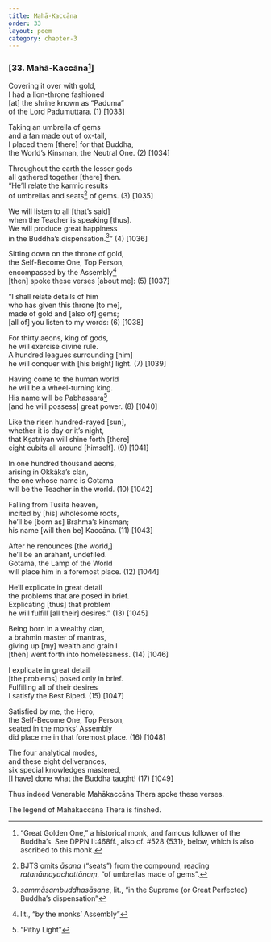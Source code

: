```yaml
---
title: Mahā-Kaccāna
order: 33
layout: poem
category: chapter-3
---
```


### \[33. Mahā-Kaccāna[^1]\]

Covering it over with gold,  
I had a lion-throne fashioned  
\[at\] the shrine known as “Paduma”  
of the Lord Padumuttara. (1) \[1033\]

Taking an umbrella of gems  
and a fan made out of ox-tail,  
I placed them \[there\] for that Buddha,  
the World’s Kinsman, the Neutral One. (2) \[1034\]

Throughout the earth the lesser gods  
all gathered together \[there\] then.  
“He’ll relate the karmic results  
of umbrellas and seats[^2] of gems. (3) \[1035\]

We will listen to all \[that’s said\]  
when the Teacher is speaking \[thus\].  
We will produce great happiness  
in the Buddha’s dispensation.[^3]” (4) \[1036\]

Sitting down on the throne of gold,  
the Self-Become One, Top Person,  
encompassed by the Assembly[^4]  
\[then\] spoke these verses \[about me\]: (5) \[1037\]

“I shall relate details of him  
who has given this throne \[to me\],  
made of gold and \[also of\] gems;  
\[all of\] you listen to my words: (6) \[1038\]

For thirty aeons, king of gods,  
he will exercise divine rule.  
A hundred leagues surrounding \[him\]  
he will conquer with \[his bright\] light. (7) \[1039\]

Having come to the human world  
he will be a wheel-turning king.  
His name will be Pabhassara[^5]  
\[and he will possess\] great power. (8) \[1040\]

Like the risen hundred-rayed \[sun\],  
whether it is day or it’s night,  
that Kṣatriyan will shine forth \[there\]  
eight cubits all around \[himself\]. (9) \[1041\]

In one hundred thousand aeons,  
arising in Okkāka’s clan,  
the one whose name is Gotama  
will be the Teacher in the world. (10) \[1042\]

Falling from Tusitā heaven,  
incited by \[his\] wholesome roots,  
he’ll be \[born as\] Brahma’s kinsman;  
his name \[will then be\] Kaccāna. (11) \[1043\]

After he renounces \[the world,\]  
he’ll be an arahant, undefiled.  
Gotama, the Lamp of the World  
will place him in a foremost place. (12) \[1044\]

He’ll explicate in great detail  
the problems that are posed in brief.  
Explicating \[thus\] that problem  
he will fulfill \[all their\] desires.” (13) \[1045\]

Being born in a wealthy clan,  
a brahmin master of mantras,  
giving up \[my\] wealth and grain I  
\[then\] went forth into homelessness. (14) \[1046\]

I explicate in great detail  
\[the problems\] posed only in brief.  
Fulfilling all of their desires  
I satisfy the Best Biped. (15) \[1047\]

Satisfied by me, the Hero,  
the Self-Become One, Top Person,  
seated in the monks’ Assembly  
did place me in that foremost place. (16) \[1048\]

The four analytical modes,  
and these eight deliverances,  
six special knowledges mastered,  
\[I have\] done what the Buddha taught! (17) \[1049\]

Thus indeed Venerable Mahākaccāna Thera spoke these verses.

The legend of Mahākaccāna Thera is finshed.

[^1]: “Great Golden One,” a historical monk, and famous follower of the Buddha’s. See DPPN II:468ff., also cf. \#528 {531}, below, which is also ascribed to this monk.

[^2]: BJTS omits *āsana* (“seats”) from the compound, reading *ratanāmayachattānaṃ*, “of umbrellas made of gems”.

[^3]: *sammāsambuddhasāsane*, lit., “in the Supreme (or Great Perfected) Buddha’s dispensation”

[^4]: lit., “by the monks’ Assembly”

[^5]: “Pithy Light”
